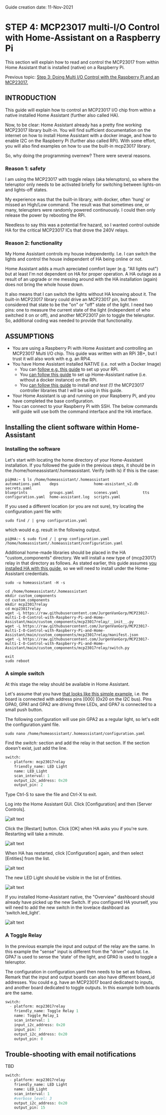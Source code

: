 Guide creation date: 11-Nov-2021

# STEP 4: MCP23017 multi-I/O Control with Home-Assistant on a Raspberry Pi
This section will explain how to read and control the MCP23017 from within Home Assistant that is installed (native) on a Raspberry Pi.

Previous topic: [Step 3: Doing Multi I/O Control with the Raspberry Pi and an MCP23017.](https://github.com/JurgenVanGorp/Step4-MCP23017-multi-IO-control-on-a-Raspberry-Pi-with-I2C)

## INTRODUCTION

This guide will explain how to control an MCP23017 I/O chip from within a native installed Home Assistant (further also called HA).

Now, to be clear: Home Assistant already has a pretty fine working MCP23017 library built-in. You will find sufficient documentation on the internet on how to install Home Assistant with a docker image, and how to enable I2C on the Raspberry Pi (further also called RPi). With some effort, you will also find examples on how to use the built-in mcp23017 library.

So, why doing the programming overnew? There were several reasons.

### Reason 1: safety

I am using the MCP23017 with toggle relays (aka teleruptors), so where the teleruptor only needs to be activated briefly for switching between lights-on and lights-off states. 

My experience was that the built-in library, with docker, often 'hung' or missed an High/Low command. The result was that sometimes one, or many, telerupters were randomly powered continuously. I could then only release the power by rebooting the RPi.

Needless to say this was a potential fire hazard, so I wanted control outside HA for the critical MCP23017 ICs that drove the 240V relays.

### Reason 2: functionality

My Home Assistant controls my house independently. I.e. I can switch the lights and control the house independent of HA being online or not.

Home Assistant adds a much apreciated comfort layer (e.g. "All lights out") but at least I'm not dependent on HA for proper operation. A HA outage as a result of an upgrade or me messing around with the HA installation (again) does not bring the whole house down.

It also means that I can switch the lights without HA knowing about it. The built-in MCP23017 library could drive an MCP23017 pin, but then considered that state to be the "on" or "off" state of the light. I need two pins: one to measure the current state of the light (independent of who switched it on or off), and another MCP23017 pin to toggle the teleruptor. So, additional coding was needed to provide that functionality.

## ASSUMPTIONS

* You are using a Raspberry Pi with Home Assistant and controlling an MCP23017 Multi I/O chip. This guide was written with an RPi 3B+, but I trust it will also work with e.g. an RPi4.
* You have Home Assistant installed NATIVE (i.e. not with a Docker Image)
  * You can [follow e.g. this guide](https://github.com/JurgenVanGorp/Setting-up-a-Raspberry-Pi) to set up your RPi.
  * You [can follow this guide](https://github.com/JurgenVanGorp/Home-Assistant-on-Raspberry-Pi-Native) to set up Home-Assistant native (i.e. without a docker instance) on the RPi.
  * You [can follow this guide](https://github.com/JurgenVanGorp/MCP23017-multi-IO-control-on-a-Raspberry-Pi-with-I2C) to install _and test (!)_ the MCP23017 controller libraries that I will be using in this guide.
* Your Home Assistant is up and running on your Raspberry Pi, and you have completed the base configuration.
* You can connect to your Raspberry Pi with SSH. The below commands will guide will use both the command interface and the HA interface.

## Installing the client software within Home-Assistant

### Installing the software

Let's start with locating the home directory of your Home-Assistant installation. If you followed the guide in the previous steps, it should be in the /home/homeassistant/.homeassistant. Verify (with ls) if this is the case:

```
pi@HA:~ $ ls /home/homeassistant/.homeassistant
automations.yaml    deps                home-assistant_v2.db  secrets.yaml
blueprints          groups.yaml         scenes.yaml           tts
configuration.yaml  home-assistant.log  scripts.yaml
```

If you used a different location (or you are not sure), try locating the configuration.yaml file with:

```
sudo find / | grep configuration.yaml
```

which would e.g. result in the following output.

```
pi@HA:~ $ sudo find / | grep configuration.yaml
/home/homeassistant/.homeassistant/configuration.yaml
```

Additional home-made libraries should be placed in the HA "custom_components" directory. We will install a new type of (mcp23017) relay in that directory as follows. As stated earlier, this guide assumes [you installed HA with this guide](https://github.com/JurgenVanGorp/Home-Assistant-on-Raspberry-Pi-Native), so we will need to install under the Home-Assistant credentials.

```
sudo -u homeassistant -H -s

cd /home/homeassistant/.homeassistant
mkdir custom_components
cd custom_components
mkdir mcp23017relay
cd mcp23017relay
wget -L https://raw.githubusercontent.com/JurgenVanGorp/MCP23017-multi-I-O-Control-with-Raspberry-Pi-and-Home-Assistant/main/custom_components/mcp23017relay/__init__.py
wget -L https://raw.githubusercontent.com/JurgenVanGorp/MCP23017-multi-I-O-Control-with-Raspberry-Pi-and-Home-Assistant/main/custom_components/mcp23017relay/manifest.json
wget -L https://raw.githubusercontent.com/JurgenVanGorp/MCP23017-multi-I-O-Control-with-Raspberry-Pi-and-Home-Assistant/main/custom_components/mcp23017relay/switch.py

exit
sudo reboot
```

### A simple switch

At this stage the relay should be available in Home Assistant. 

Let's assume that you have [that looks like this simple example](https://www.raspberrypi-spy.co.uk/2013/07/how-to-use-a-mcp23017-i2c-port-expander-with-the-raspberry-pi-part-1/), i.e. the board is connected with address pins [000] (0x20 on the I2C bus). Pins GPA0, GPA1 and GPA2 are driving three LEDs, and GPA7 is connected to a small push button.

The following configuration will use pin GPA2 as a regular light, so let's edit the configuration.yaml file.

```
sudo nano /home/homeassistant/.homeassistant/configuration.yaml
```

Find the _switch:_ section and add the relay in that section. If the section doesn't exist, just add the line.

```python
switch:
  - platform: mcp23017relay
    friendly_name: LED Light
    name: LED_Light
    scan_interval: 1
    output_i2c_address: 0x20
    output_pin: 2
```

Type Ctrl-S to save the file and Ctrl-X to exit.

Log into the Home Assistant GUI. Click [Configuration] and then [Server Controls].

![alt text](https://github.com/JurgenVanGorp/MCP23017-multi-I-O-Control-with-Raspberry-Pi-and-Home-Assistant/blob/main/HA_config_01.png)

Click the [Restart] button. Click [OK] when HA asks you if you're sure. Restarting will take a minute.

![alt text](https://github.com/JurgenVanGorp/MCP23017-multi-I-O-Control-with-Raspberry-Pi-and-Home-Assistant/blob/main/HA_config_02.png)

When HA has restarted, click [Configuration] again, and then select [Entities] from the list.

![alt text](https://github.com/JurgenVanGorp/MCP23017-multi-I-O-Control-with-Raspberry-Pi-and-Home-Assistant/blob/main/HA_config_03.png)

The new LED Light should be visible in the list of Entities. 

![alt text](https://github.com/JurgenVanGorp/MCP23017-multi-I-O-Control-with-Raspberry-Pi-and-Home-Assistant/blob/main/HA_config_04.png)

If you installed Home-Assistant native, the "Overview" dashboard should already have picked up the new Switch. If you configured HA yourself, you will need to add the new switch in the lovelace dashboard as 'switch.led_light'.

![alt text](https://github.com/JurgenVanGorp/MCP23017-multi-I-O-Control-with-Raspberry-Pi-and-Home-Assistant/blob/main/HA_config_05.png)


### A Toggle Relay

In the previous example the input and output of the relay are the same. In this example the "sense" input is different from the "driver" output. I.e. GPA7 is used to sense the 'state' of the light, and GPA0 is used to toggle a teleruptor.

The configuration in configuration.yaml then needs to be set as follows. Remark that the input and output boards can also have different board_id addresses. You could e.g. have an MCP23017 board dedicated to inputs, and another board dedicated to toggle outputs. In this example both boards are the same.

```python
switch:
  - platform: mcp23017relay
    friendly_name: Toggle Relay 1
    name: Toggle_Relay_1
    scan_interval: 1
    input_i2c_address: 0x20
    input_pin: 7
    output_i2c_address: 0x20
    output_pin: 0
```

## Trouble-shooting with email notifications

TBD 


```python
switch:
  - platform: mcp23017relay
    friendly_name: LED Light
    name: LED_Light
    scan_interval: 1
    #verbose_level: 3
    output_i2c_address: 0x20
    output_pin: 15
```


```
```




